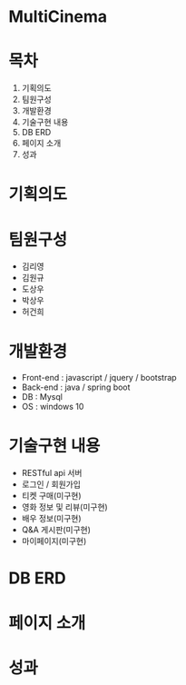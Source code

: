 # MultiCinema

# 목차

1. 기획의도
2. 팀원구성
3. 개발환경
4. 기술구현 내용
5. DB ERD
6. 페이지 소개
7. 성과

# 기획의도

# 팀원구성

* 김리영
* 김원규
* 도상우
* 박상우
* 허건희

# 개발환경

* Front-end : javascript / jquery / bootstrap
* Back-end : java / spring boot
* DB : Mysql
* OS : windows 10

# 기술구현 내용

* RESTful api 서버
* 로그인 / 회원가입
* 티켓 구매(미구현)
* 영화 정보 및 리뷰(미구현)
* 배우 정보(미구현)
* Q&A 게시판(미구현)
* 마이페이지(미구현)

# DB ERD

# 페이지 소개

# 성과


